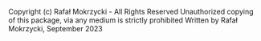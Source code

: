 Copyright (c) Rafał Mokrzycki - All Rights Reserved
Unauthorized copying of this package, via any medium is strictly prohibited
Written by Rafał Mokrzycki, September 2023

